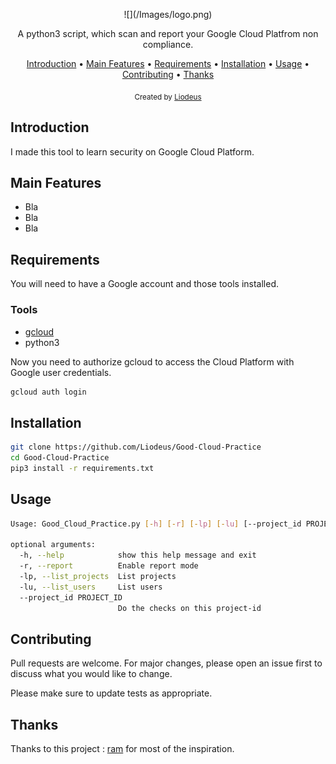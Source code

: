<p align="center">
  ![](/Images/logo.png)
  
<p align="center">A python3 script, which scan and report your Google Cloud Platfrom non compliance.

<p align="center">
  <a href="#introduction">Introduction</a>
 • <a href="#main-features">Main Features</a>
 • <a href="#requirements">Requirements</a>
 • <a href="#installation">Installation</a>
 • <a href="#usage">Usage</a>
 • <a href="#contributing">Contributing</a>
 • <a href="#thanks">Thanks</a>
</p>


<div align="center">
  <sub>Created by
  <a href="https://liodeus.github.io/">Liodeus</a>
</div>


## Introduction

I made this tool to learn security on Google Cloud Platform.

## Main Features

- Bla
- Bla
- Bla

## Requirements

You will need to have a Google account and those tools installed.

### Tools

- [gcloud](https://cloud.google.com/sdk/docs/install#deb)
- python3

Now you need to authorize gcloud to access the Cloud Platform with Google user credentials.

```bash
gcloud auth login
```

## Installation

```bash
git clone https://github.com/Liodeus/Good-Cloud-Practice
cd Good-Cloud-Practice
pip3 install -r requirements.txt
```

## Usage

```bash
Usage: Good_Cloud_Practice.py [-h] [-r] [-lp] [-lu] [--project_id PROJECT_ID]

optional arguments:
  -h, --help            show this help message and exit
  -r, --report          Enable report mode
  -lp, --list_projects  List projects
  -lu, --list_users     List users
  --project_id PROJECT_ID
                        Do the checks on this project-id
```

## Contributing

Pull requests are welcome. For major changes, please open an issue first to discuss what you would like to change.

Please make sure to update tests as appropriate.

## Thanks

Thanks to this project : [ram](https://github.com/BrunoReboul/ram) for most of the inspiration.
